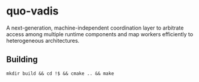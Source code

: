 # quo-vadis

A next-generation, machine-independent coordination layer to arbitrate access
among multiple runtime components and map workers efficiently to heterogeneous
architectures.

## Building
```
mkdir build && cd !$ && cmake .. && make
```
